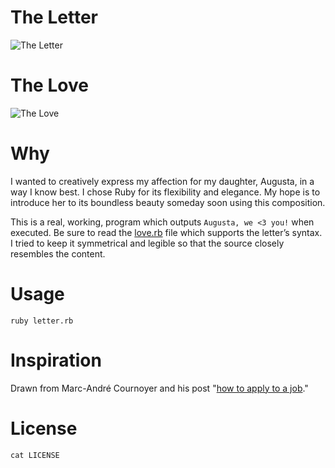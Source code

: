 # The Letter

![The Letter](http://media.tumblr.com/c316fd81f261ce30d20e1ab3c750f6b5/tumblr_inline_mg9ptrCXQh1rdwud0.png)

# The Love

![The Love](http://f.cl.ly/items/2B1k0I171d1F363e3S3a/Screen%20Shot%202013-03-25%20at%2011.22.42%20AM.png)

# Why

I wanted to creatively express my affection for my daughter, Augusta, in a way I know best. I chose Ruby for its flexibility and elegance. My hope is to introduce her to its boundless beauty someday soon using this composition.

This is a real, working, program which outputs `Augusta, we <3 you!` when executed. Be sure to read the [love.rb](https://github.com/jpfuentes2/a-letter-to-Augusta/blob/master/love.rb) file which supports the letter’s syntax. I tried to keep it symmetrical and legible so that the source closely resembles the content.

# Usage

`ruby letter.rb`

# Inspiration

Drawn from Marc-André Cournoyer and his post "[how to apply to a job](http://macournoyer.com/blog/2010/02/23/how-to-apply-to-a-job/)."

# License

`cat LICENSE`
